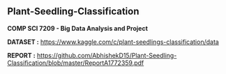 ## Plant-Seedling-Classification

**COMP SCI 7209 - Big Data Analysis and Project**

**DATASET :** https://www.kaggle.com/c/plant-seedlings-classification/data

**REPORT :** https://github.com/AbhishekD15/Plant-Seedling-Classification/blob/master/ReportA1772359.pdf

